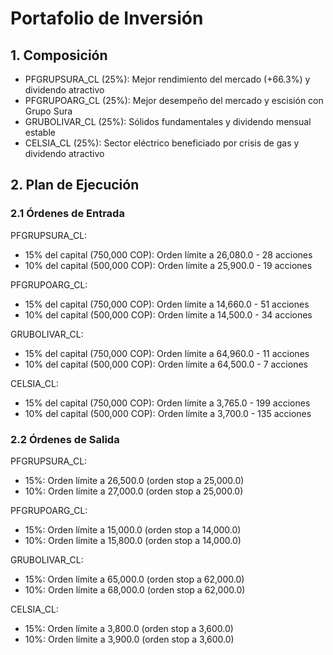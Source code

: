 # Portafolio de Inversión

## 1. Composición

- PFGRUPSURA_CL (25%): Mejor rendimiento del mercado (+66.3%) y dividendo atractivo
- PFGRUPOARG_CL (25%): Mejor desempeño del mercado y escisión con Grupo Sura
- GRUBOLIVAR_CL (25%): Sólidos fundamentales y dividendo mensual estable
- CELSIA_CL (25%): Sector eléctrico beneficiado por crisis de gas y dividendo atractivo

## 2. Plan de Ejecución

### 2.1 Órdenes de Entrada

PFGRUPSURA_CL:
- 15% del capital (750,000 COP): Orden límite a 26,080.0 - 28 acciones
- 10% del capital (500,000 COP): Orden límite a 25,900.0 - 19 acciones

PFGRUPOARG_CL:
- 15% del capital (750,000 COP): Orden límite a 14,660.0 - 51 acciones
- 10% del capital (500,000 COP): Orden límite a 14,500.0 - 34 acciones

GRUBOLIVAR_CL:
- 15% del capital (750,000 COP): Orden límite a 64,960.0 - 11 acciones
- 10% del capital (500,000 COP): Orden límite a 64,500.0 - 7 acciones

CELSIA_CL:
- 15% del capital (750,000 COP): Orden límite a 3,765.0 - 199 acciones
- 10% del capital (500,000 COP): Orden límite a 3,700.0 - 135 acciones

### 2.2 Órdenes de Salida

PFGRUPSURA_CL:
- 15%: Orden límite a 26,500.0 (orden stop a 25,000.0)
- 10%: Orden límite a 27,000.0 (orden stop a 25,000.0)

PFGRUPOARG_CL:
- 15%: Orden límite a 15,000.0 (orden stop a 14,000.0)
- 10%: Orden límite a 15,800.0 (orden stop a 14,000.0)

GRUBOLIVAR_CL:
- 15%: Orden límite a 65,000.0 (orden stop a 62,000.0)
- 10%: Orden límite a 68,000.0 (orden stop a 62,000.0)

CELSIA_CL:
- 15%: Orden límite a 3,800.0 (orden stop a 3,600.0)
- 10%: Orden límite a 3,900.0 (orden stop a 3,600.0)

